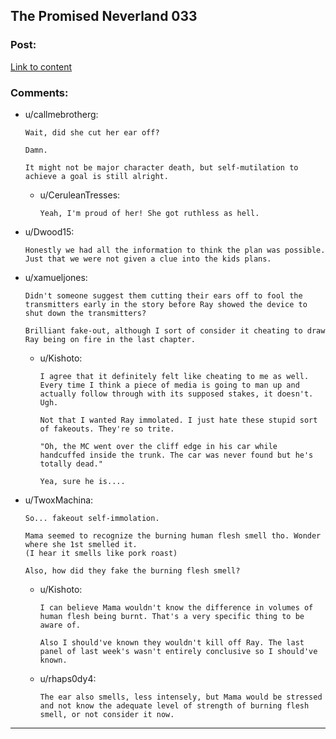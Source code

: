 ## The Promised Neverland 033

### Post:

[Link to content]()

### Comments:

- u/callmebrotherg:
  ```
  Wait, did she cut her ear off? 

  Damn. 

  It might not be major character death, but self-mutilation to achieve a goal is still alright.
  ```

  - u/CeruleanTresses:
    ```
    Yeah, I'm proud of her! She got ruthless as hell.
    ```

- u/Dwood15:
  ```
  Honestly we had all the information to think the plan was possible. Just that we were not given a clue into the kids plans.
  ```

- u/xamueljones:
  ```
  Didn't someone suggest them cutting their ears off to fool the transmitters early in the story before Ray showed the device to shut down the transmitters?

  Brilliant fake-out, although I sort of consider it cheating to draw Ray being on fire in the last chapter.
  ```

  - u/Kishoto:
    ```
    I agree that it definitely felt like cheating to me as well. Every time I think a piece of media is going to man up and actually follow through with its supposed stakes, it doesn't. Ugh. 

    Not that I wanted Ray immolated. I just hate these stupid sort of fakeouts. They're so trite. 

    "Oh, the MC went over the cliff edge in his car while handcuffed inside the trunk. The car was never found but he's totally dead."

    Yea, sure he is....
    ```

- u/TwoxMachina:
  ```
  So... fakeout self-immolation.

  Mama seemed to recognize the burning human flesh smell tho. Wonder where she 1st smelled it.
  (I hear it smells like pork roast)

  Also, how did they fake the burning flesh smell?
  ```

  - u/Kishoto:
    ```
    I can believe Mama wouldn't know the difference in volumes of human flesh being burnt. That's a very specific thing to be aware of.

    Also I should've known they wouldn't kill off Ray. The last panel of last week's wasn't entirely conclusive so I should've known.
    ```

  - u/rhaps0dy4:
    ```
    The ear also smells, less intensely, but Mama would be stressed and not know the adequate level of strength of burning flesh smell, or not consider it now.
    ```

---

